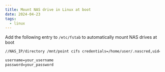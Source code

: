 ```yaml
---
title: Mount NAS drive in Linux at boot
date: 2024-04-23
tags:
  - linux
---
```


Add the following entry to `/etc/fstab` to automatically mount NAS drives at boot

<!-- more -->

```txt title="/etc/fstab"
//NAS_IP/directory /mnt/point cifs credentials=/home/user/.nascred,uid=1000,gid=1000,x-systemd.automount,x-systemd.mount-timeout=10  0  0
```

```txt title="/home/user/.nascred"
username=your_username
password=your_password
```
